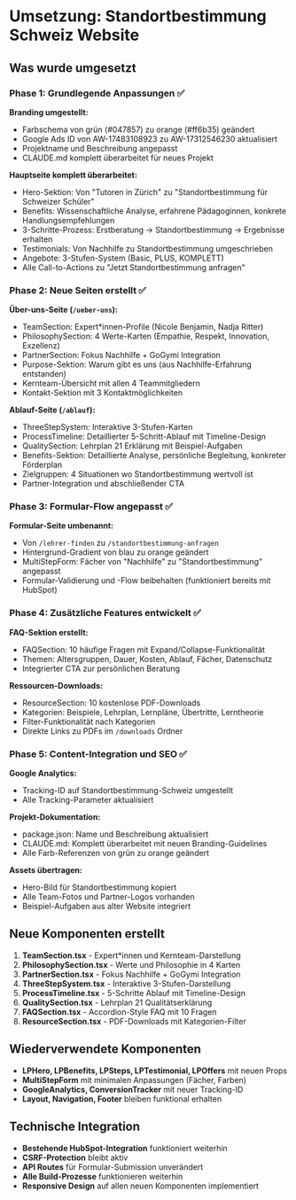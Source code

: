# Umsetzung: Standortbestimmung Schweiz Website

## Was wurde umgesetzt

### Phase 1: Grundlegende Anpassungen ✅
**Branding umgestellt:**
- Farbschema von grün (#047857) zu orange (#ff6b35) geändert
- Google Ads ID von AW-17483108923 zu AW-17312546230 aktualisiert
- Projektname und Beschreibung angepasst
- CLAUDE.md komplett überarbeitet für neues Projekt

**Hauptseite komplett überarbeitet:**
- Hero-Sektion: Von "Tutoren in Zürich" zu "Standortbestimmung für Schweizer Schüler"
- Benefits: Wissenschaftliche Analyse, erfahrene Pädagoginnen, konkrete Handlungsempfehlungen
- 3-Schritte-Prozess: Erstberatung → Standortbestimmung → Ergebnisse erhalten
- Testimonials: Von Nachhilfe zu Standortbestimmung umgeschrieben
- Angebote: 3-Stufen-System (Basic, PLUS, KOMPLETT)
- Alle Call-to-Actions zu "Jetzt Standortbestimmung anfragen"

### Phase 2: Neue Seiten erstellt ✅
**Über-uns-Seite (`/ueber-uns`):**
- TeamSection: Expert*innen-Profile (Nicole Benjamin, Nadja Ritter)
- PhilosophySection: 4 Werte-Karten (Empathie, Respekt, Innovation, Exzellenz)
- PartnerSection: Fokus Nachhilfe + GoGymi Integration
- Purpose-Sektion: Warum gibt es uns (aus Nachhilfe-Erfahrung entstanden)
- Kernteam-Übersicht mit allen 4 Teammitgliedern
- Kontakt-Sektion mit 3 Kontaktmöglichkeiten

**Ablauf-Seite (`/ablauf`):**
- ThreeStepSystem: Interaktive 3-Stufen-Karten
- ProcessTimeline: Detaillierter 5-Schritt-Ablauf mit Timeline-Design
- QualitySection: Lehrplan 21 Erklärung mit Beispiel-Aufgaben
- Benefits-Sektion: Detaillierte Analyse, persönliche Begleitung, konkreter Förderplan
- Zielgruppen: 4 Situationen wo Standortbestimmung wertvoll ist
- Partner-Integration und abschließender CTA

### Phase 3: Formular-Flow angepasst ✅
**Formular-Seite umbenannt:**
- Von `/lehrer-finden` zu `/standortbestimmung-anfragen`
- Hintergrund-Gradient von blau zu orange geändert
- MultiStepForm: Fächer von "Nachhilfe" zu "Standortbestimmung" angepasst
- Formular-Validierung und -Flow beibehalten (funktioniert bereits mit HubSpot)

### Phase 4: Zusätzliche Features entwickelt ✅
**FAQ-Sektion erstellt:**
- FAQSection: 10 häufige Fragen mit Expand/Collapse-Funktionalität
- Themen: Altersgruppen, Dauer, Kosten, Ablauf, Fächer, Datenschutz
- Integrierter CTA zur persönlichen Beratung

**Ressourcen-Downloads:**
- ResourceSection: 10 kostenlose PDF-Downloads
- Kategorien: Beispiele, Lehrplan, Lernpläne, Übertritte, Lerntheorie
- Filter-Funktionalität nach Kategorien
- Direkte Links zu PDFs im `/downloads` Ordner

### Phase 5: Content-Integration und SEO ✅
**Google Analytics:**
- Tracking-ID auf Standortbestimmung-Schweiz umgestellt
- Alle Tracking-Parameter aktualisiert

**Projekt-Dokumentation:**
- package.json: Name und Beschreibung aktualisiert
- CLAUDE.md: Komplett überarbeitet mit neuen Branding-Guidelines
- Alle Farb-Referenzen von grün zu orange geändert

**Assets übertragen:**
- Hero-Bild für Standortbestimmung kopiert
- Alle Team-Fotos und Partner-Logos vorhanden
- Beispiel-Aufgaben aus alter Website integriert

## Neue Komponenten erstellt

1. **TeamSection.tsx** - Expert*innen und Kernteam-Darstellung
2. **PhilosophySection.tsx** - Werte und Philosophie in 4 Karten
3. **PartnerSection.tsx** - Fokus Nachhilfe + GoGymi Integration
4. **ThreeStepSystem.tsx** - Interaktive 3-Stufen-Darstellung
5. **ProcessTimeline.tsx** - 5-Schritte Ablauf mit Timeline-Design
6. **QualitySection.tsx** - Lehrplan 21 Qualitätserklärung
7. **FAQSection.tsx** - Accordion-Style FAQ mit 10 Fragen
8. **ResourceSection.tsx** - PDF-Downloads mit Kategorien-Filter

## Wiederverwendete Komponenten

- **LPHero, LPBenefits, LPSteps, LPTestimonial, LPOffers** mit neuen Props
- **MultiStepForm** mit minimalen Anpassungen (Fächer, Farben)
- **GoogleAnalytics, ConversionTracker** mit neuer Tracking-ID
- **Layout, Navigation, Footer** bleiben funktional erhalten

## Technische Integration

- **Bestehende HubSpot-Integration** funktioniert weiterhin
- **CSRF-Protection** bleibt aktiv
- **API Routes** für Formular-Submission unverändert
- **Alle Build-Prozesse** funktionieren weiterhin
- **Responsive Design** auf allen neuen Komponenten implementiert